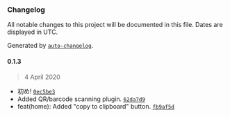### Changelog

All notable changes to this project will be documented in this file. Dates are displayed in UTC.

Generated by [`auto-changelog`](https://github.com/CookPete/auto-changelog).

#### 0.1.3

> 4 April 2020

- 初め! [`0ec5be3`](https://github.com/tehdarthvid/qbar-flutter/commit/0ec5be3e09e023800fcdc7f94161abeb098f2afe)
- Added QR/barcode scanning plugin. [`62da7d9`](https://github.com/tehdarthvid/qbar-flutter/commit/62da7d9f1b1b1ac0b71a454f460b8fcd4b3416a5)
- feat(home): Added "copy to clipboard" button. [`fb9af5d`](https://github.com/tehdarthvid/qbar-flutter/commit/fb9af5dfbc80643d05c4f0c74aa43aa771b6c92b)
